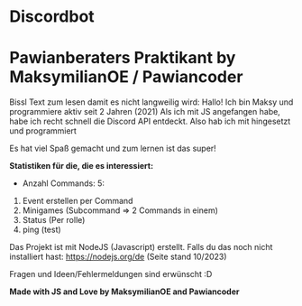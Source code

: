 # Discordbot
# Pawianberaters Praktikant by MaksymilianOE / Pawiancoder

Bissl Text zum lesen damit es nicht langweilig wird:
Hallo! Ich bin Maksy und programmiere aktiv seit 2 Jahren (2021)
Als ich mit JS angefangen habe, habe ich recht schnell die Discord API entdeckt.
Also hab ich mit hingesetzt und programmiert

Es hat viel Spaß gemacht und zum lernen ist das super!

**Statistiken für die, die es interessiert:**

- Anzahl Commands: 5:
1. Event erstellen per Command
2. Minigames (Subcommand => 2 Commands in einem)
3. Status (Per rolle)
4. ping (test)
  
  Das Projekt ist mit NodeJS (Javascript) erstellt. Falls du das noch nicht installiert hast:
  https://nodejs.org/de (Seite stand 10/2023)
  
  
  Fragen und Ideen/Fehlermeldungen sind erwünscht :D





  **Made with JS and Love by MaksymilianOE and Pawiancoder**
